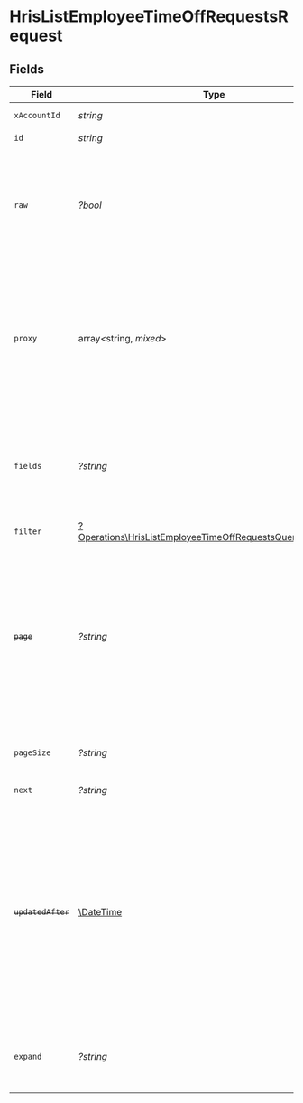 # HrisListEmployeeTimeOffRequestsRequest


## Fields

| Field                                                                                                                                                                                                                                                          | Type                                                                                                                                                                                                                                                           | Required                                                                                                                                                                                                                                                       | Description                                                                                                                                                                                                                                                    | Example                                                                                                                                                                                                                                                        |
| -------------------------------------------------------------------------------------------------------------------------------------------------------------------------------------------------------------------------------------------------------------- | -------------------------------------------------------------------------------------------------------------------------------------------------------------------------------------------------------------------------------------------------------------- | -------------------------------------------------------------------------------------------------------------------------------------------------------------------------------------------------------------------------------------------------------------- | -------------------------------------------------------------------------------------------------------------------------------------------------------------------------------------------------------------------------------------------------------------- | -------------------------------------------------------------------------------------------------------------------------------------------------------------------------------------------------------------------------------------------------------------- |
| `xAccountId`                                                                                                                                                                                                                                                   | *string*                                                                                                                                                                                                                                                       | :heavy_check_mark:                                                                                                                                                                                                                                             | The account identifier                                                                                                                                                                                                                                         |                                                                                                                                                                                                                                                                |
| `id`                                                                                                                                                                                                                                                           | *string*                                                                                                                                                                                                                                                       | :heavy_check_mark:                                                                                                                                                                                                                                             | N/A                                                                                                                                                                                                                                                            |                                                                                                                                                                                                                                                                |
| `raw`                                                                                                                                                                                                                                                          | *?bool*                                                                                                                                                                                                                                                        | :heavy_minus_sign:                                                                                                                                                                                                                                             | Indicates that the raw request result should be returned in addition to the mapped result (default value is false)                                                                                                                                             |                                                                                                                                                                                                                                                                |
| `proxy`                                                                                                                                                                                                                                                        | array<string, *mixed*>                                                                                                                                                                                                                                         | :heavy_minus_sign:                                                                                                                                                                                                                                             | Query parameters that can be used to pass through parameters to the underlying provider request by surrounding them with 'proxy' key                                                                                                                           |                                                                                                                                                                                                                                                                |
| `fields`                                                                                                                                                                                                                                                       | *?string*                                                                                                                                                                                                                                                      | :heavy_minus_sign:                                                                                                                                                                                                                                             | The comma separated list of fields that will be returned in the response (if empty, all fields are returned)                                                                                                                                                   | id,remote_id,employee_id,remote_employee_id,approver_id,remote_approver_id,status,type,start_date,end_date,start_half_day,end_half_day,time_off_policy_id,remote_time_off_policy_id,reason,comment,duration,created_at,updated_at,policy,unified_custom_fields |
| `filter`                                                                                                                                                                                                                                                       | [?Operations\HrisListEmployeeTimeOffRequestsQueryParamFilter](../../Models/Operations/HrisListEmployeeTimeOffRequestsQueryParamFilter.md)                                                                                                                      | :heavy_minus_sign:                                                                                                                                                                                                                                             | HRIS Time Off filters                                                                                                                                                                                                                                          |                                                                                                                                                                                                                                                                |
| ~~`page`~~                                                                                                                                                                                                                                                     | *?string*                                                                                                                                                                                                                                                      | :heavy_minus_sign:                                                                                                                                                                                                                                             | : warning: ** DEPRECATED **: This will be removed in a future release, please migrate away from it as soon as possible.<br/><br/>The page number of the results to fetch                                                                                       |                                                                                                                                                                                                                                                                |
| `pageSize`                                                                                                                                                                                                                                                     | *?string*                                                                                                                                                                                                                                                      | :heavy_minus_sign:                                                                                                                                                                                                                                             | The number of results per page (default value is 25)                                                                                                                                                                                                           |                                                                                                                                                                                                                                                                |
| `next`                                                                                                                                                                                                                                                         | *?string*                                                                                                                                                                                                                                                      | :heavy_minus_sign:                                                                                                                                                                                                                                             | The unified cursor                                                                                                                                                                                                                                             |                                                                                                                                                                                                                                                                |
| ~~`updatedAfter`~~                                                                                                                                                                                                                                             | [\DateTime](https://www.php.net/manual/en/class.datetime.php)                                                                                                                                                                                                  | :heavy_minus_sign:                                                                                                                                                                                                                                             | : warning: ** DEPRECATED **: This will be removed in a future release, please migrate away from it as soon as possible.<br/><br/>Use a string with a date to only select results updated after that given date                                                 | 2020-01-01T00:00:00.000Z                                                                                                                                                                                                                                       |
| `expand`                                                                                                                                                                                                                                                       | *?string*                                                                                                                                                                                                                                                      | :heavy_minus_sign:                                                                                                                                                                                                                                             | The comma separated list of fields that will be expanded in the response                                                                                                                                                                                       | policy                                                                                                                                                                                                                                                         |